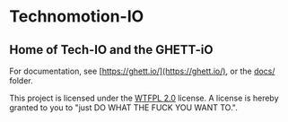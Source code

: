 # Technomotion-IO

## Home of Tech-IO and the GHETT-iO

For documentation, see [https://ghett.io/](https://ghett.io/), or the
[docs/](docs/) folder.

This project is licensed under the [WTFPL 2.0](COPYING) license.  A license
is hereby granted to you to "just DO WHAT THE FUCK YOU WANT TO.".